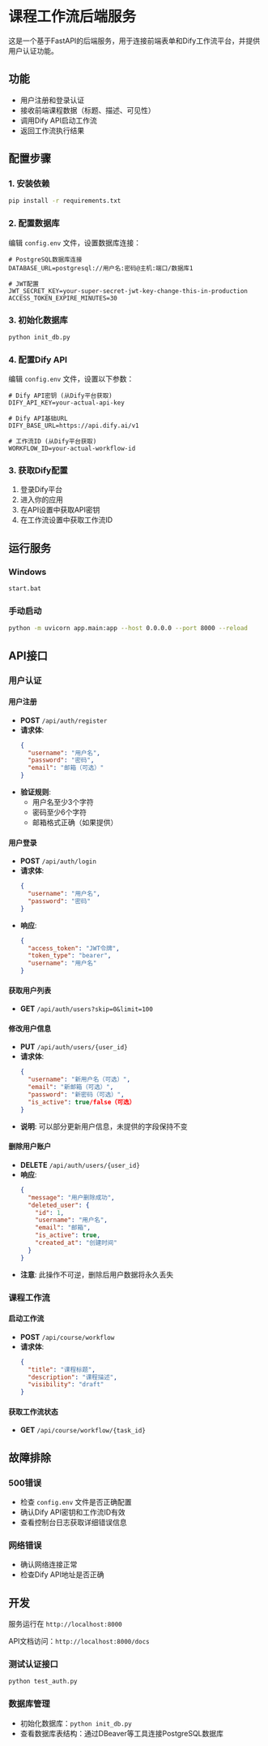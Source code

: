 # 课程工作流后端服务

这是一个基于FastAPI的后端服务，用于连接前端表单和Dify工作流平台，并提供用户认证功能。

## 功能

- 用户注册和登录认证
- 接收前端课程数据（标题、描述、可见性）
- 调用Dify API启动工作流
- 返回工作流执行结果

## 配置步骤

### 1. 安装依赖

```bash
pip install -r requirements.txt
```

### 2. 配置数据库

编辑 `config.env` 文件，设置数据库连接：

```env
# PostgreSQL数据库连接
DATABASE_URL=postgresql://用户名:密码@主机:端口/数据库1

# JWT配置
JWT_SECRET_KEY=your-super-secret-jwt-key-change-this-in-production
ACCESS_TOKEN_EXPIRE_MINUTES=30
```

### 3. 初始化数据库

```bash
python init_db.py
```

### 4. 配置Dify API

编辑 `config.env` 文件，设置以下参数：

```env
# Dify API密钥 (从Dify平台获取)
DIFY_API_KEY=your-actual-api-key

# Dify API基础URL
DIFY_BASE_URL=https://api.dify.ai/v1

# 工作流ID (从Dify平台获取)
WORKFLOW_ID=your-actual-workflow-id
```

### 3. 获取Dify配置

1. 登录Dify平台
2. 进入你的应用
3. 在API设置中获取API密钥
4. 在工作流设置中获取工作流ID

## 运行服务

### Windows
```bash
start.bat
```

### 手动启动
```bash
python -m uvicorn app.main:app --host 0.0.0.0 --port 8000 --reload
```

## API接口

### 用户认证

#### 用户注册
- **POST** `/api/auth/register`
- **请求体**:
  ```json
  {
    "username": "用户名",
    "password": "密码",
    "email": "邮箱（可选）"
  }
  ```
- **验证规则**:
  - 用户名至少3个字符
  - 密码至少6个字符
  - 邮箱格式正确（如果提供）

#### 用户登录
- **POST** `/api/auth/login`
- **请求体**:
  ```json
  {
    "username": "用户名",
    "password": "密码"
  }
  ```
- **响应**:
  ```json
  {
    "access_token": "JWT令牌",
    "token_type": "bearer",
    "username": "用户名"
  }
  ```

#### 获取用户列表
- **GET** `/api/auth/users?skip=0&limit=100`

#### 修改用户信息
- **PUT** `/api/auth/users/{user_id}`
- **请求体**:
  ```json
  {
    "username": "新用户名（可选）",
    "email": "新邮箱（可选）",
    "password": "新密码（可选）",
    "is_active": true/false（可选）
  }
  ```
- **说明**: 可以部分更新用户信息，未提供的字段保持不变

#### 删除用户账户
- **DELETE** `/api/auth/users/{user_id}`
- **响应**:
  ```json
  {
    "message": "用户删除成功",
    "deleted_user": {
      "id": 1,
      "username": "用户名",
      "email": "邮箱",
      "is_active": true,
      "created_at": "创建时间"
    }
  }
  ```
- **注意**: 此操作不可逆，删除后用户数据将永久丢失

### 课程工作流

#### 启动工作流
- **POST** `/api/course/workflow`
- **请求体**:
  ```json
  {
    "title": "课程标题",
    "description": "课程描述",
    "visibility": "draft"
  }
  ```

#### 获取工作流状态
- **GET** `/api/course/workflow/{task_id}`

## 故障排除

### 500错误
- 检查 `config.env` 文件是否正确配置
- 确认Dify API密钥和工作流ID有效
- 查看控制台日志获取详细错误信息

### 网络错误
- 确认网络连接正常
- 检查Dify API地址是否正确

## 开发

服务运行在 `http://localhost:8000`

API文档访问：`http://localhost:8000/docs`

### 测试认证接口

```bash
python test_auth.py
```

### 数据库管理

- 初始化数据库：`python init_db.py`
- 查看数据库表结构：通过DBeaver等工具连接PostgreSQL数据库

